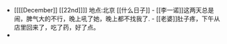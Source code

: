 - [[[[December]] [[22nd]]]]
    地点:北京
    [[什么日子]]
        -  [[李一诺]]这两天总是闹，脾气大的不行，晚上吼了她，晚上都不找我了.
        - [[老婆]]肚子疼，下午从店里回来了，吃了药，好了点。
-  
